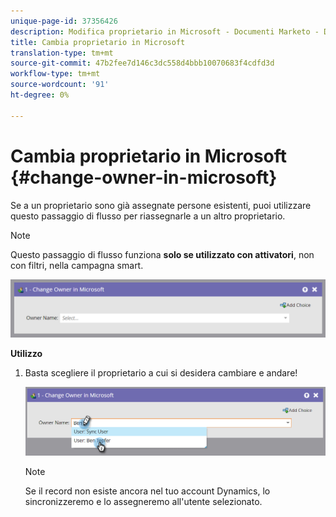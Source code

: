```yaml
---
unique-page-id: 37356426
description: Modifica proprietario in Microsoft - Documenti Marketo - Documentazione prodotto
title: Cambia proprietario in Microsoft
translation-type: tm+mt
source-git-commit: 47b2fee7d146c3dc558d4bbb10070683f4cdfd3d
workflow-type: tm+mt
source-wordcount: '91'
ht-degree: 0%

---
```



# Cambia proprietario in Microsoft {#change-owner-in-microsoft}

Se a un proprietario sono già assegnate persone esistenti, puoi utilizzare questo passaggio di flusso per riassegnarle a un altro proprietario.

>[!NOTE]
>
>Questo passaggio di flusso funziona **solo se utilizzato con attivatori**, non con filtri, nella campagna smart.

![](assets/one-1.png)

**Utilizzo**

1. Basta scegliere il proprietario a cui si desidera cambiare e andare!

   ![](assets/two-1.png)

   >[!NOTE]
   >
   >Se il record non esiste ancora nel tuo account Dynamics, lo sincronizzeremo e lo assegneremo all&#39;utente selezionato.

